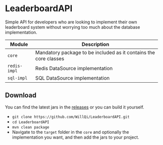 # LeaderboardAPI
Simple API for developers who are looking to implement their own leaderboard system without worrying too much about the database implementation.

| Module       | Description                                                      |
| ------------ | ---------------------------------------------------------------- |
| `core`       | Mandatory package to be included as it contains the core classes |
| `redis-impl` | Redis DataSource implementation                                  |
| `sql-impl`   | SQL DataSource implementation                                    |

## Download
You can find the latest jars in the [releases](https://github.com/WillQi/LeaderboardAPI/releases) or you can build it yourself.
- `git clone https://github.com/WillQi/LeaderboardAPI.git`
- `cd LeaderboardAPI`
- `mvn clean package`
- Navigate to the `target` folder in the `core` and optionally the implementation you want, and then add the jars to your project.